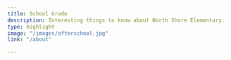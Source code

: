```yaml
---
title: School Grade
description: Interesting things to know about North Shore Elementary.
type: highlight
image: "/images/afterschool.jpg"
link: "/about"

---
```

